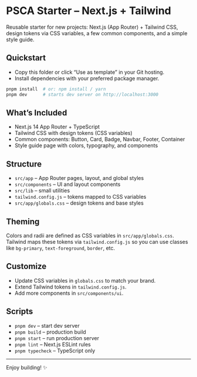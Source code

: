 # PSCA Starter – Next.js + Tailwind

Reusable starter for new projects: Next.js (App Router) + Tailwind CSS, design tokens via CSS variables, a few common components, and a simple style guide.

## Quickstart

- Copy this folder or click “Use as template” in your Git hosting.
- Install dependencies with your preferred package manager.

```bash
pnpm install  # or: npm install / yarn
pnpm dev      # starts dev server on http://localhost:3000
```

## What’s Included

- Next.js 14 App Router + TypeScript
- Tailwind CSS with design tokens (CSS variables)
- Common components: Button, Card, Badge, Navbar, Footer, Container
- Style guide page with colors, typography, and components

## Structure

- `src/app` – App Router pages, layout, and global styles
- `src/components` – UI and layout components
- `src/lib` – small utilities
- `tailwind.config.js` – tokens mapped to CSS variables
- `src/app/globals.css` – design tokens and base styles

## Theming

Colors and radii are defined as CSS variables in `src/app/globals.css`. Tailwind maps these tokens via `tailwind.config.js` so you can use classes like `bg-primary`, `text-foreground`, `border`, etc.

## Customize

- Update CSS variables in `globals.css` to match your brand.
- Extend Tailwind tokens in `tailwind.config.js`.
- Add more components in `src/components/ui`.

## Scripts

- `pnpm dev` – start dev server
- `pnpm build` – production build
- `pnpm start` – run production server
- `pnpm lint` – Next.js ESLint rules
- `pnpm typecheck` – TypeScript only

---

Enjoy building! ✨
